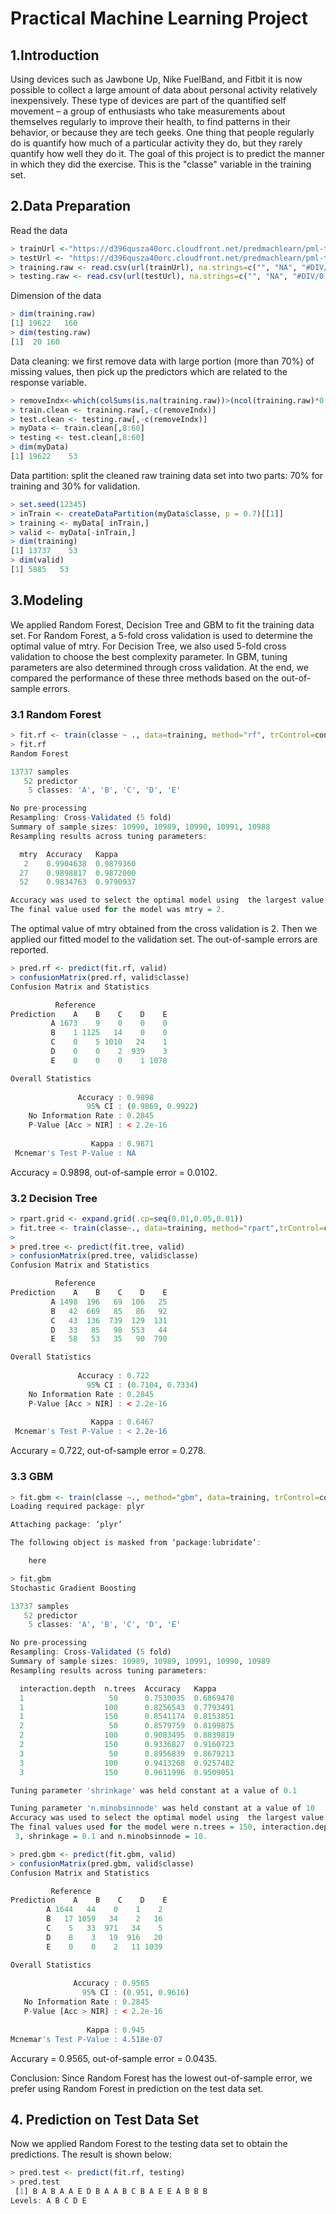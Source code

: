 # Practical Machine Learning Project


## 1.Introduction
Using devices such as Jawbone Up, Nike FuelBand, and Fitbit it is now possible to collect a large amount of data about personal activity relatively inexpensively. These type of devices are part of the quantified self movement – a group of enthusiasts who take measurements about themselves regularly to improve their health, to find patterns in their behavior, or because they are tech geeks. One thing that people regularly do is quantify how much of a particular activity they do, but they rarely quantify how well they do it. The goal of this project is to predict the manner in which they did the exercise. This is the "classe" variable in the training set.

## 2.Data Preparation
Read the data
```r
> trainUrl <-"https://d396qusza40orc.cloudfront.net/predmachlearn/pml-training.csv"
> testUrl <- "https://d396qusza40orc.cloudfront.net/predmachlearn/pml-testing.csv"
> training.raw <- read.csv(url(trainUrl), na.strings=c("", "NA", "#DIV/0!"))
> testing.raw <- read.csv(url(testUrl), na.strings=c("", "NA", "#DIV/0!"))
```
Dimension of the data
```r
> dim(training.raw)
[1] 19622   160
> dim(testing.raw)
[1]  20 160
```
Data cleaning: we first remove data with large portion (more than 70%) of missing values, then pick up the predictors which are related to the response variable.
```r
> removeIndx<-which(colSums(is.na(training.raw))>(ncol(training.raw)*0.7))
> train.clean <- training.raw[,-c(removeIndx)]
> test.clean <- testing.raw[,-c(removeIndx)] 
> myData <- train.clean[,8:60]
> testing <- test.clean[,8:60]
> dim(myData)
[1] 19622    53
```
Data partition: split the cleaned raw training data set into two parts: 70% for training and 30% for validation.
```r
> set.seed(12345)
> inTrain <- createDataPartition(myData$classe, p = 0.7)[[1]]
> training <- myData[ inTrain,]
> valid <- myData[-inTrain,]
> dim(training)
[1] 13737    53
> dim(valid)
[1] 5885   53 
```
## 3.Modeling
We applied Random Forest, Decision Tree and GBM to fit the training data set. For Random Forest, a 5-fold cross validation is used to determine the optimal value of mtry. For Decision Tree, we also used 5-fold cross validation to choose the best complexity parameter. In GBM, tuning parameters are also determined through cross validation. At the end, we compared the performance of these three methods based on the out-of-sample errors.

### 3.1 Random Forest
```r
> fit.rf <- train(classe ~ ., data=training, method="rf", trControl=control, ntree=300)
> fit.rf
Random Forest 

13737 samples
   52 predictor
    5 classes: 'A', 'B', 'C', 'D', 'E' 

No pre-processing
Resampling: Cross-Validated (5 fold) 
Summary of sample sizes: 10990, 10989, 10990, 10991, 10988 
Resampling results across tuning parameters:

  mtry  Accuracy   Kappa    
   2    0.9904638  0.9879360
  27    0.9898817  0.9872000
  52    0.9834763  0.9790937

Accuracy was used to select the optimal model using  the largest value.
The final value used for the model was mtry = 2. 
```
The optimal value of mtry obtained from the cross validation is 2. Then we applied our fitted model to the validation set. The out-of-sample errors are reported.  
```r
> pred.rf <- predict(fit.rf, valid)
> confusionMatrix(pred.rf, valid$classe)
Confusion Matrix and Statistics

          Reference
Prediction    A    B    C    D    E
         A 1673    9    0    0    0
         B    1 1125   14    0    0
         C    0    5 1010   24    1
         D    0    0    2  939    3
         E    0    0    0    1 1078

Overall Statistics
                                          
               Accuracy : 0.9898          
                 95% CI : (0.9869, 0.9922)
    No Information Rate : 0.2845          
    P-Value [Acc > NIR] : < 2.2e-16       
                                          
                  Kappa : 0.9871          
 Mcnemar's Test P-Value : NA              
```
Accuracy = 0.9898, out-of-sample error = 0.0102.

### 3.2 Decision Tree
```r
> rpart.grid <- expand.grid(.cp=seq(0.01,0.05,0.01)) 
> fit.tree <- train(classe~., data=training, method="rpart",trControl=control,tuneGrid=rpart.grid)
> 
> pred.tree <- predict(fit.tree, valid)
> confusionMatrix(pred.tree, valid$classe)
Confusion Matrix and Statistics

          Reference
Prediction    A    B    C    D    E
         A 1498  196   69  106   25
         B   42  669   85   86   92
         C   43  136  739  129  131
         D   33   85   98  553   44
         E   58   53   35   90  790

Overall Statistics
                                          
               Accuracy : 0.722           
                 95% CI : (0.7104, 0.7334)
    No Information Rate : 0.2845          
    P-Value [Acc > NIR] : < 2.2e-16       
                                          
                  Kappa : 0.6467          
 Mcnemar's Test P-Value : < 2.2e-16       
```
Accurary = 0.722, out-of-sample error = 0.278.

### 3.3 GBM
```r
> fit.gbm <- train(classe ~., method="gbm", data=training, trControl=control, verbose=F)
Loading required package: plyr

Attaching package: ‘plyr’

The following object is masked from ‘package:lubridate’:

    here

> fit.gbm
Stochastic Gradient Boosting 

13737 samples
   52 predictor
    5 classes: 'A', 'B', 'C', 'D', 'E' 

No pre-processing
Resampling: Cross-Validated (5 fold) 
Summary of sample sizes: 10989, 10989, 10991, 10990, 10989 
Resampling results across tuning parameters:

  interaction.depth  n.trees  Accuracy   Kappa    
  1                   50      0.7530035  0.6869478
  1                  100      0.8256543  0.7793491
  1                  150      0.8541174  0.8153851
  2                   50      0.8579759  0.8199875
  2                  100      0.9083495  0.8839819
  2                  150      0.9336827  0.9160723
  3                   50      0.8956839  0.8679213
  3                  100      0.9413268  0.9257482
  3                  150      0.9611996  0.9509051

Tuning parameter 'shrinkage' was held constant at a value of 0.1

Tuning parameter 'n.minobsinnode' was held constant at a value of 10
Accuracy was used to select the optimal model using  the largest value.
The final values used for the model were n.trees = 150, interaction.depth =
 3, shrinkage = 0.1 and n.minobsinnode = 10. 
 ```
 
 ```r
> pred.gbm <- predict(fit.gbm, valid)
> confusionMatrix(pred.gbm, valid$classe)
Confusion Matrix and Statistics

          Reference
Prediction    A    B    C    D    E
         A 1644   44    0    1    2
         B   17 1059   34    2   16
         C    5   33  971   34    5
         D    8    3   19  916   20
         E    0    0    2   11 1039

Overall Statistics
                                         
               Accuracy : 0.9565         
                 95% CI : (0.951, 0.9616)
    No Information Rate : 0.2845         
    P-Value [Acc > NIR] : < 2.2e-16      
                                         
                  Kappa : 0.945          
 Mcnemar's Test P-Value : 4.518e-07      

```
Accurary = 0.9565, out-of-sample error = 0.0435.

Conclusion: Since Random Forest has the lowest out-of-sample error, we prefer using Random Forest in prediction on the test data set.

## 4. Prediction on Test Data Set
Now we applied Random Forest to the testing data set to obtain the predictions. The result is shown below:
```r
> pred.test <- predict(fit.rf, testing)
> pred.test
 [1] B A B A A E D B A A B C B A E E A B B B
Levels: A B C D E
```
